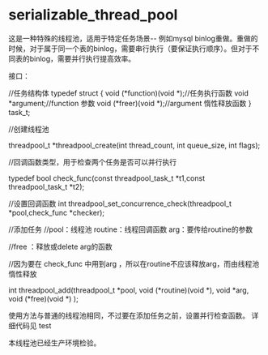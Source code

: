 # serializable_thread_pool
这是一种特殊的线程池，适用于特定任务场景-- 例如mysql binlog重做。重做的时候，对于属于同一个表的binlog，需要串行执行（要保证执行顺序）。但对于不同表的binlog，需要并行执行提高效率。











接口：

//任务结构体
typedef struct {
    void (*function)(void *);//任务执行函数
    void *argument;//function 参数
	void (*freer)(void *);//argument 惰性释放函数
} task_t;
 
 
//创建线程池

threadpool_t *threadpool_create(int thread_count, int queue_size, int flags);
 
 
//回调函数类型，用于检查两个任务是否可以并行执行

typedef  bool check_func(const threadpool_task_t *t1,const threadpool_task_t *t2);

//设置回调函数
int threadpool_set_concurrence_check(threadpool_t *pool,check_func *checker);
 
 
 
 
 
 
//添加任务 
//pool：线程池  routine：线程回调函数   arg：要传给routine的参数

//free ：释放或delete arg的函数

//因为要在 check_func 中用到arg ，所以在routine不应该释放arg，而由线程池惰性释放

int threadpool_add(threadpool_t *pool, void (*routine)(void *),
                   void *arg, void (*free)(void *) );
                   
                   
 
使用方法与普通的线程池相同，不过要在添加任务之前，设置并行检查函数。
详细代码见 test

本线程池已经生产环境检验。

